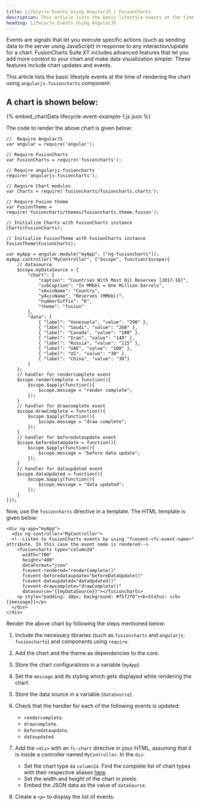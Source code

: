 ```yaml
---
title: Lifecycle Events Using AngularJS | FusionCharts
description: This article lists the basic lifestyle events at the time of rendering the chart using AngularJS.
heading: Lifecycle Events Using AngularJS
---
```


Events are signals that let you execute specific actions (such as sending data to the server using JavaScript) in response to any interaction/update for a chart. FusionCharts Suite XT includes advanced features that let you add more context to your chart and make data visualization simpler. These features include chart updates and events.

This article lists the basic lifestyle events at the time of rendering the chart using `angularjs-fusioncharts` component.

## A chart is shown below:

{% embed_chartData lifecycle-event-example-1.js json %}

The code to render the above chart is given below:

```
//  Require AngularJS 
var angular = require('angular');

// Require FusionCharts 
var FusionCharts = require('fusioncharts');

// Require angularjs-fusioncharts 
require('angularjs-fusioncharts');

// Require Chart modules 
var Charts = require('fusioncharts/fusioncharts.charts');

// Require Fusion theme
var FusionTheme = require('fusioncharts/themes/fusioncharts.theme.fusion');

// Initialize Charts with FusionCharts instance
Charts(FusionCharts);

// Initialize FusionTheme with FusionCharts instance
FusionTheme(FusionCharts);

var myApp = angular.module("myApp", ["ng-fusioncharts"]);
myApp.controller("MyController", ["$scope", function($scope){
    // datasource
    $scope.myDataSource = {
		"chart": {
			"caption": "Countries With Most Oil Reserves [2017-18]",
			"subCaption": "In MMbbl = One Million barrels",
			"xAxisName": "Country",
			"yAxisName": "Reserves (MMbbl)",
			"numberSuffix": "K",
			"theme": "fusion"
		},
      	"data": [
			{ "label": "Venezuela", "value": "290" },
			{ "label": "Saudi", "value": "260" },
			{ "label": "Canada", "value": "180" },
			{ "label": "Iran", "value": "140" },
			{ "label": "Russia", "value": "115" },
			{ "label": "UAE", "value": "100" },
			{ "label": "US", "value": "30" },
			{ "label": "China", "value": "30"}
		]
    };
    // handler for rendercomplete event
    $scope.renderComplete = function(){
    	$scope.$apply(function(){
        	$scope.message = "render complete";
      	});
    }
    // handler for drawcomplete event
    $scope.drawComplete = function(){
    	$scope.$apply(function(){
        	$scope.message = "draw complete";
      	});
    }
    // handler for beforedataupdate event
    $scope.beforeDataUpdate = function(){
    	$scope.$apply(function(){
        	$scope.message = "before data update";
      	});
    }
    // handler for dataupdated event
    $scope.dataUpdated = function(){
      	$scope.$apply(function(){
        	$scope.message = "data updated";
      	});
    }
}]);
```

Now, use the `fusioncharts` directive in a template. The HTML template is given below:

```
<div ng-app="myApp">
  <div ng-controller="MyController">
  <!--Listen to FusionCharts events by using "fcevent-<fc-event-name>" attribute. In this case the event name is rendered-->   
    <fusioncharts type="column2d" 
      width="700" 
      height="400" 
      dataFormat="json" 
      fcevent-rendered="renderComplete()" 
      fcevent-beforedataupdate="beforeDataUpdate()"
      fcevent-dataupdated="dataUpdated()"
      fcevent-drawcomplete="drawComplete()"
      datasource="{{myDataSource}}"></fusioncharts>
    <p style="padding: 10px; background: #f5f2f0"><b>Status: </b>{{message}}</p>
  </div>
</div>
```

Render the above chart by following the steps mentioned below:

1. Include the necessary libraries (such as `fusioncharts` and `angularjs-fusioncharts`) and components using `require`.

2. Add the chart and the theme as dependencies to the core.

3. Store the chart configurations in a variable (`myApp`).

4. Set the `message` and its styling which gets displayed while rendering the chart.

5. Store the data source in a variable (`dataSource`).

6. Check that the handler for each of the following events is updated:
	* `rendercomplete`.
	* `drawcomplete`.
	* `beforedataupdate`.
	* `dataupdated`.

7. Add the `<div>` with an `fc-chart` directive in your HTML, assuming that it is inside a controller named `MyController`. In the `div`:
    * Set the chart type as `column2d`. Find the complete list of chart types with their respective aliases [here](https://www.fusioncharts.com/dev/chart-guide/list-of-charts).
    * Set the width and height of the chart in pixels.
    * Embed the JSON data as the value of `dataSource`.

8. Create a `<p>` to display the list of events.

